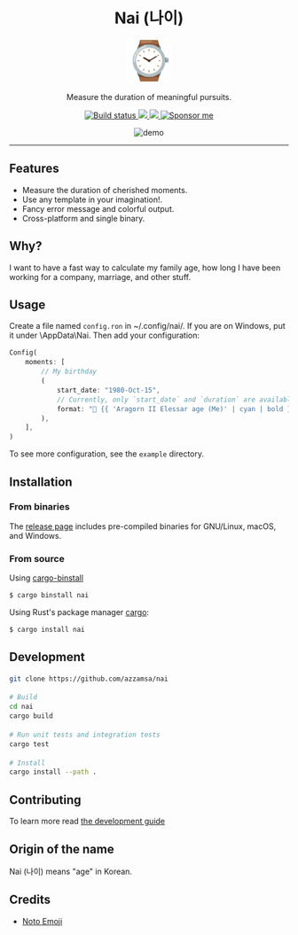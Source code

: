 <div align="center">
  <h1>Nai (나이)</h1>

<img src='docs/time.svg' width=80px />

Measure the duration of meaningful pursuits.

<a href="https://github.com/azzamsa/nai/actions/workflows/ci.yml">
    <img src="https://github.com/azzamsa/nai/actions/workflows/ci.yml/badge.svg" alt="Build status" />
  </a>

<a href="https://crates.io/crates/nai">
    <img src="https://img.shields.io/crates/v/nai.svg">
  </a>

<a href=" https://docs.rs/nai/">
    <img src="https://docs.rs/nai/badge.svg">
  </a>

<a href="https://azzamsa.com/support/">
    <img alt="Sponsor me" src="https://img.shields.io/badge/Sponsor%20Me-%F0%9F%92%96-ff69b4">
  </a>

<p><p/>

![demo](https://github.com/azzamsa/nai/assets/17734314/b2e720fe-4517-44b6-817f-321b3b0f8289)

</div>

---

## Features

- Measure the duration of cherished moments.
- Use any template in your imagination!.
- Fancy error message and colorful output.
- Cross-platform and single binary.

## Why?

I want to have a fast way to calculate my family age, how long I have been working for a company, marriage, and other stuff.

## Usage

Create a file named `config.ron` in ~/.config/nai/. If you are on Windows, put it under \AppData\Nai\. Then add your configuration:

```rust
Config(
    moments: [
        // My birthday
        (
            start_date: "1980-Oct-15",
            // Currently, only `start_date` and `duration` are available
            format: "👶 {{ 'Aragorn II Elessar age (Me)' | cyan | bold }}\nBorn at: {{ start_date | red }}\nAge: {{ duration }}\n",
        ),
    ],
)
```

To see more configuration, see the `example` directory.

## Installation

### From binaries

The [release page](https://github.com/azzamsa/nai/releases) includes
pre-compiled binaries for GNU/Linux, macOS, and Windows.

### From source

Using [cargo-binstall](https://github.com/cargo-bins/cargo-binstall)

```bash
$ cargo binstall nai
```

Using Rust's package manager [cargo](https://github.com/rust-lang/cargo):

```bash
$ cargo install nai
```

## Development

```bash
git clone https://github.com/azzamsa/nai

# Build
cd nai
cargo build

# Run unit tests and integration tests
cargo test

# Install
cargo install --path .
```

## Contributing

To learn more read [the development guide](docs/dev/README.md)

## Origin of the name

Nai (나이) means "age" in Korean.

## Credits

- [Noto Emoji](https://github.com/googlefonts/noto-emoji)
